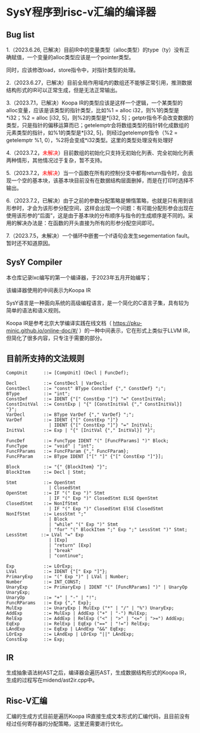 # SysY程序到risc-v汇编的编译器


## Bug list
1.（2023.6.26, 已解决）目前IR中的变量类型（alloc类型）的type（ty）没有正确赋值，一个变量的alloc类型应该是一个pointer类型。

同时，应该修改load，store指令中，对指针类型的处理。

2.（2023.6.27，已解决）目前全局作用域内的数组还不能够正常引用，推测数据结构形式的IR可以正常生成，但是无法正常输出。

3.（2023.7.1，已解决）Koopa IR的类型应该是这样一个逻辑，一个某类型的alloc变量，应该是该类型的指针类型，比如%1 = alloc i32，则%1的类型是\*i32；%2 = alloc [i32, 5]，则%2的类型是\*[i32, 5]；getptr指令不会改变数据的类型，只是指针的偏移运算而已；getelemptr会将数组类型的指针转化成数组的元素类型的指针，如%1的类型是*[i32, 5]，则经过getelemptr指令（%2 = getelemptr %1, 0），%2将会变成*i32类型。这里的类型处理没有处理好

4.（2023.7.2，<font color=Red>未解决</font>）目前数组的初始化只支持无初始化列表、完全初始化列表两种情形，其他情况过于复杂，暂不支持。

5.（2023.7.2，<font color=Red>未解决</font>）当一个函数在所有的控制分支中都有return指令时，会出现一个空的基本块，该基本块目前没有在数据结构层面删掉，而是在打印时选择不输出。

6.（2023.7.2，已解决）由于之前的参数分配策略是懒惰策略，也就是只有用到该形参时，才会为该形参分配空间，这样会出现一个问题：有可能分配形参会出现在使用该形参的“后面”，这是由于基本块的分布顺序与指令的生成顺序是不同的。采用的解决办法是：在函数的开头直接为所有的形参分配空间即可。

7.（2023.7.5，未解决）一个循环中嵌套一个if语句会发生segementation fault。暂时还不知道原因。

## SysY Compiler

本仓库记录lxc编写的第一个编译器，于2023年五月开始编写；

该编译器使用的中间表示为Koopa IR

SysY语言是一种面向系统的高级编程语言，是一个简化的C语言子集，具有较为简单的语法和语义规则。

Koopa IR是参考北京大学编译实践在线文档（ https://pku-minic.github.io/online-doc/#/ ）的一种中间表示，它在形式上类似于LLVM IR，但简化了很多内容，只专注于需要的部分。


## 目前所支持的文法规则

```enbf
CompUnit      ::= [CompUnit] (Decl | FuncDef);

Decl          ::= ConstDecl | VarDecl;
ConstDecl     ::= "const" BType ConstDef {"," ConstDef} ";";
BType         ::= "int";
ConstDef      ::= IDENT {"[" ConstExp "]"} "=" ConstInitVal;
ConstInitVal  ::= ConstExp | "{" [ConstInitVal {"," ConstInitVal}] "}";
VarDecl       ::= BType VarDef {"," VarDef} ";";
VarDef        ::= IDENT {"[" ConstExp "]"}
                | IDENT {"[" ConstExp "]"} "=" InitVal;
InitVal       ::= Exp | "{" [InitVal {"," InitVal}] "}";

FuncDef       ::= FuncType IDENT "(" [FuncFParams] ")" Block;
FuncType      ::= "void" | "int";
FuncFParams   ::= FuncFParam {"," FuncFParam};
FuncFParam    ::= BType IDENT ["[" "]" {"[" ConstExp "]"}];

Block         ::= "{" {BlockItem} "}";
BlockItem     ::= Decl | Stmt;

Stmt          ::= OpenStmt
                | ClosedStmt
OpenStmt      ::= IF "(" Exp ")" Stmt
                | IF "(" Exp ")" ClosedStmt ELSE OpenStmt
ClosedStmt    ::= NonIfStmt
                | IF "(" Exp ")" ClosedStmt ElSE ClosedStmt
NonIfStmt     ::= LessStmt ";"
                | Block
                | "while" "(" Exp ")" Stmt
                | "for" "(" BlockItem ";" Exp ";" LessStmt ")" Stmt; 
LessStmt     ::= LVal "=" Exp
                | [Exp]
                | "return" [Exp]
                | "break"
                | "continue";

Exp           ::= LOrExp;
LVal          ::= IDENT {"[" Exp "]"};
PrimaryExp    ::= "(" Exp ")" | LVal | Number;
Number        ::= INT_CONST;
UnaryExp      ::= PrimaryExp | IDENT "(" [FuncRParams] ")" | UnaryOp UnaryExp;
UnaryOp       ::= "+" | "-" | "!";
FuncRParams   ::= Exp {"," Exp};
MulExp        ::= UnaryExp | MulExp ("*" | "/" | "%") UnaryExp;
AddExp        ::= MulExp | AddExp ("+" | "-") MulExp;
RelExp        ::= AddExp | RelExp ("<" | ">" | "<=" | ">=") AddExp;
EqExp         ::= RelExp | EqExp ("==" | "!=") RelExp;
LAndExp       ::= EqExp | LAndExp "&&" EqExp;
LOrExp        ::= LAndExp | LOrExp "||" LAndExp;
ConstExp      ::= Exp;
```

## IR
生成抽象语法树AST之后，编译器会遍历AST，生成数据结构形式的Koopa IR，生成的过程写在midend/ast2ir.cpp中。

## Risc-V汇编
汇编的生成方式目前是遍历Koopa IR直接生成文本形式的汇编代码，且目前没有经过任何寄存器的分配策略，这里还需要进行优化。

